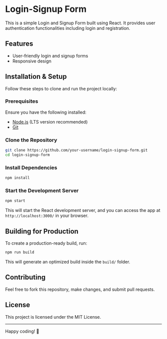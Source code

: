 # Login-Signup Form

This is a simple Login and Signup Form built using React. It provides user authentication functionalities including login and registration.

## Features
- User-friendly login and signup forms
- Responsive design

## Installation & Setup

Follow these steps to clone and run the project locally:

### Prerequisites
Ensure you have the following installed:
- [Node.js](https://nodejs.org/) (LTS version recommended)
- [Git](https://git-scm.com/)

### Clone the Repository
```bash
git clone https://github.com/your-username/login-signup-form.git
cd login-signup-form
```

### Install Dependencies
```bash
npm install
```

### Start the Development Server
```bash
npm start
```

This will start the React development server, and you can access the app at `http://localhost:3000/` in your browser.

## Building for Production
To create a production-ready build, run:
```bash
npm run build
```
This will generate an optimized build inside the `build/` folder.

## Contributing
Feel free to fork this repository, make changes, and submit pull requests.

## License
This project is licensed under the MIT License.

---
Happy coding! 🔐


